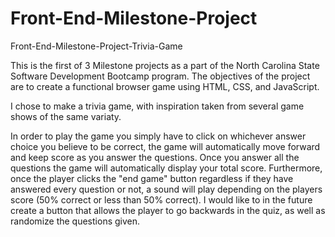 # Front-End-Milestone-Project

Front-End-Milestone-Project-Trivia-Game

This is the first of 3 Milestone projects as a part of the North Carolina State Software Development Bootcamp program. The objectives of the project are to create a functional
browser game using HTML, CSS, and JavaScript. 

I chose to make a trivia game, with inspiration taken from several game shows of the same variaty.

In order to play the game you simply have to click on whichever answer choice you believe to be correct, the game will automatically move forward and keep score as you 
answer the questions. Once you answer all the questions the game will automatically display your total score. Furthermore, once the player clicks the "end game" button
regardless if they have answered every question or not, a sound will play depending on the players score (50% correct or less than 50% correct). I would like to in the future create 
a button that allows the player to go backwards in the quiz, as well as randomize the questions given.
